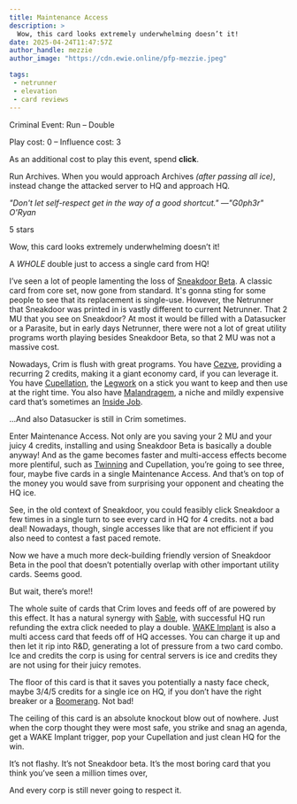 ```yaml
---
title: Maintenance Access
description: >
  Wow, this card looks extremely underwhelming doesn’t it!
date: 2025-04-24T11:47:57Z
author_handle: mezzie
author_image: "https://cdn.ewie.online/pfp-mezzie.jpeg"

tags:
 - netrunner
 - elevation
 - card reviews
---
```


<card-frame name="maintenance-access" side="runner" stars="5" src="https://cdn.ewie.online/nsg-maintenance.jpg">

<div class="visually-hidden" id="card-name-maintenance-access">

Criminal Event: Run – Double

Play cost: 0 – Influence cost: 3

As an additional cost to play this event, spend **click**.

Run Archives. When you would approach Archives *(after passing all ice)*, instead change the attacked server to HQ and approach HQ.

_"Don't let self-respect get in the way of a good shortcut."_
_—"G0ph3r" O'Ryan_

5 stars

</div>

</card-frame>

<script type="module" src="/assets/js/components/card-frame.js"></script>

Wow, this card looks extremely underwhelming doesn’t it!

A *WHOLE* double just to access a single card from HQ!

I’ve seen a lot of people lamenting the loss of [Sneakdoor Beta](https://netrunnerdb.com/en/card/31023). A classic card from core set, now gone from standard. It's gonna sting for some people to see that its replacement is single-use. However, the Netrunner that Sneakdoor was printed in is vastly different to current Netrunner. That 2 MU that you see on Sneakdoor? At most it would be filled with a Datasucker or a Parasite, but in early days Netrunner, there were not a lot of great utility programs worth playing besides Sneakdoor Beta, so that 2 MU was not a massive cost.

Nowadays, Crim is flush with great programs. You have [Cezve](https://netrunnerdb.com/en/card/33017), providing a recurring 2 credits, making it a giant economy card, if you can leverage it. You have [Cupellation](https://netrunnerdb.com/en/card/34080), the [Legwork](https://netrunnerdb.com/en/card/31019) on a stick you want to keep and then use at the right time. You also have [Malandragem](https://netrunnerdb.com/en/card/34081), a niche and mildly expensive card that’s sometimes an [Inside Job](https://netrunnerdb.com/en/card/31018).

...And also Datasucker is still in Crim sometimes.

Enter Maintenance Access. Not only are you saving your 2 MU and your juicy 4 credits, installing and using Sneakdoor Beta is basically a double anyway! And as the game becomes faster and multi-access effects become more plentiful, such as [Twinning](https://netrunnerdb.com/en/card/33010) and Cupellation, you’re going to see three, four, maybe five cards in a single Maintenance Access. And that’s on top of the money you would save from surprising your opponent and cheating the HQ ice.

See, in the old context of Sneakdoor, you could feasibly click Sneakdoor a few times in a single turn to see every card in HQ for 4 credits. not a bad deal! Nowadays, though, single accesses like that are not efficient if you also need to contest a fast paced remote.

Now we have a much more deck-building friendly version of Sneakdoor Beta in the pool that doesn’t potentially overlap with other important utility cards. Seems good.

But wait, there’s more!!

The whole suite of cards that Crim loves and feeds off of are powered by this effect. It has a natural synergy with [Sable](https://netrunnerdb.com/en/card/33011), with successful HQ run refunding the extra click needed to play a double. [WAKE Implant](https://netrunnerdb.com/en/card/33078) is also a multi access card that feeds off of HQ accesses. You can charge it up and then let it rip into R&D, generating a lot of pressure from a two card combo. Ice and credits the corp is using for central servers is ice and credits they are not using for their juicy remotes.

The floor of this card is that it saves you potentially a nasty face check, maybe 3/4/5 credits for a single ice on HQ, if you don’t have the right breaker or a [Boomerang](https://netrunnerdb.com/en/card/26075). Not bad!

The ceiling of this card is an absolute knockout blow out of nowhere. Just when the corp thought they were most safe, you strike and snag an agenda, get a WAKE Implant trigger, pop your Cupellation and just clean HQ for the win.

It’s not flashy. It’s not Sneakdoor beta. It’s the most boring card that you think you’ve seen a million times over,

And every corp is still never going to respect it.
